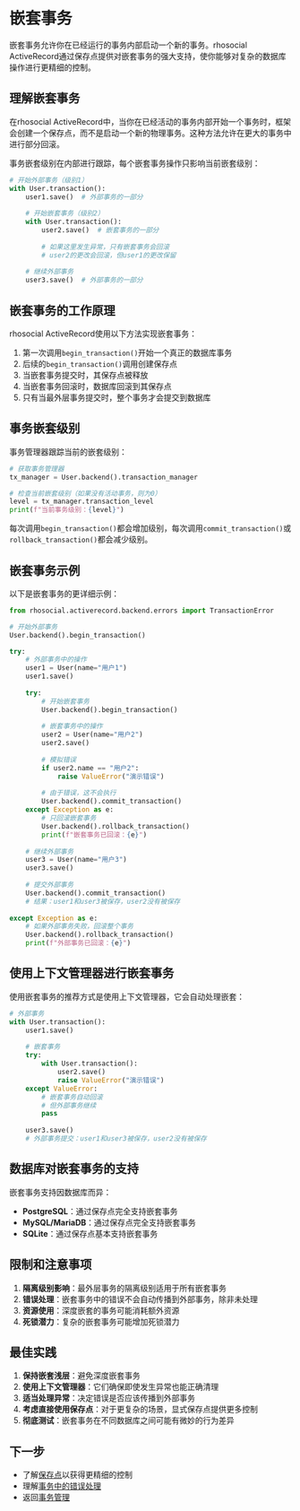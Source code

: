 # 嵌套事务

嵌套事务允许你在已经运行的事务内部启动一个新的事务。rhosocial ActiveRecord通过保存点提供对嵌套事务的强大支持，使你能够对复杂的数据库操作进行更精细的控制。

## 理解嵌套事务

在rhosocial ActiveRecord中，当你在已经活动的事务内部开始一个事务时，框架会创建一个保存点，而不是启动一个新的物理事务。这种方法允许在更大的事务中进行部分回滚。

事务嵌套级别在内部进行跟踪，每个嵌套事务操作只影响当前嵌套级别：

```python
# 开始外部事务（级别1）
with User.transaction():
    user1.save()  # 外部事务的一部分
    
    # 开始嵌套事务（级别2）
    with User.transaction():
        user2.save()  # 嵌套事务的一部分
        
        # 如果这里发生异常，只有嵌套事务会回滚
        # user2的更改会回滚，但user1的更改保留
    
    # 继续外部事务
    user3.save()  # 外部事务的一部分
```

## 嵌套事务的工作原理

rhosocial ActiveRecord使用以下方法实现嵌套事务：

1. 第一次调用`begin_transaction()`开始一个真正的数据库事务
2. 后续的`begin_transaction()`调用创建保存点
3. 当嵌套事务提交时，其保存点被释放
4. 当嵌套事务回滚时，数据库回滚到其保存点
5. 只有当最外层事务提交时，整个事务才会提交到数据库

## 事务嵌套级别

事务管理器跟踪当前的嵌套级别：

```python
# 获取事务管理器
tx_manager = User.backend().transaction_manager

# 检查当前嵌套级别（如果没有活动事务，则为0）
level = tx_manager.transaction_level
print(f"当前事务级别：{level}")
```

每次调用`begin_transaction()`都会增加级别，每次调用`commit_transaction()`或`rollback_transaction()`都会减少级别。

## 嵌套事务示例

以下是嵌套事务的更详细示例：

```python
from rhosocial.activerecord.backend.errors import TransactionError

# 开始外部事务
User.backend().begin_transaction()

try:
    # 外部事务中的操作
    user1 = User(name="用户1")
    user1.save()
    
    try:
        # 开始嵌套事务
        User.backend().begin_transaction()
        
        # 嵌套事务中的操作
        user2 = User(name="用户2")
        user2.save()
        
        # 模拟错误
        if user2.name == "用户2":
            raise ValueError("演示错误")
            
        # 由于错误，这不会执行
        User.backend().commit_transaction()
    except Exception as e:
        # 只回滚嵌套事务
        User.backend().rollback_transaction()
        print(f"嵌套事务已回滚：{e}")
    
    # 继续外部事务
    user3 = User(name="用户3")
    user3.save()
    
    # 提交外部事务
    User.backend().commit_transaction()
    # 结果：user1和user3被保存，user2没有被保存
    
except Exception as e:
    # 如果外部事务失败，回滚整个事务
    User.backend().rollback_transaction()
    print(f"外部事务已回滚：{e}")
```

## 使用上下文管理器进行嵌套事务

使用嵌套事务的推荐方式是使用上下文管理器，它会自动处理嵌套：

```python
# 外部事务
with User.transaction():
    user1.save()
    
    # 嵌套事务
    try:
        with User.transaction():
            user2.save()
            raise ValueError("演示错误")
    except ValueError:
        # 嵌套事务自动回滚
        # 但外部事务继续
        pass
    
    user3.save()
    # 外部事务提交：user1和user3被保存，user2没有被保存
```

## 数据库对嵌套事务的支持

嵌套事务支持因数据库而异：

- **PostgreSQL**：通过保存点完全支持嵌套事务
- **MySQL/MariaDB**：通过保存点完全支持嵌套事务
- **SQLite**：通过保存点基本支持嵌套事务

## 限制和注意事项

1. **隔离级别影响**：最外层事务的隔离级别适用于所有嵌套事务
2. **错误处理**：嵌套事务中的错误不会自动传播到外部事务，除非未处理
3. **资源使用**：深度嵌套的事务可能消耗额外资源
4. **死锁潜力**：复杂的嵌套事务可能增加死锁潜力

## 最佳实践

1. **保持嵌套浅层**：避免深度嵌套事务
2. **使用上下文管理器**：它们确保即使发生异常也能正确清理
3. **适当处理异常**：决定错误是否应该传播到外部事务
4. **考虑直接使用保存点**：对于更复杂的场景，显式保存点提供更多控制
5. **彻底测试**：嵌套事务在不同数据库之间可能有微妙的行为差异

## 下一步

- 了解[保存点](savepoints.md)以获得更精细的控制
- 理解[事务中的错误处理](error_handling_in_transactions.md)
- 返回[事务管理](transaction_management.md)